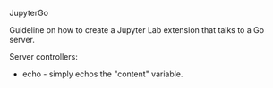 JupyterGo

Guideline on how to create a Jupyter Lab extension that talks to a Go server.

Server controllers:

+ echo - simply echos the "content" variable.